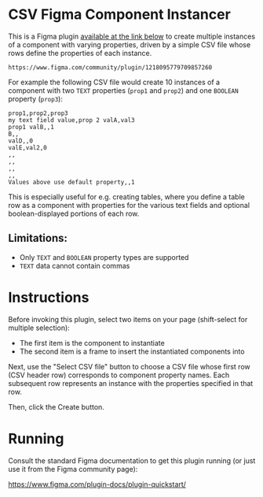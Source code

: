 # CSV Figma Component Instancer

This is a Figma plugin [available at the link 
below](https://www.figma.com/community/plugin/1218095779709857260) to create 
multiple instances of a component with varying properties, driven by a simple 
CSV file whose rows define the properties of each instance.

    https://www.figma.com/community/plugin/1218095779709857260

For example the following CSV file would create 10 instances of a component 
with two `TEXT` properties (`prop1` and `prop2`) and one `BOOLEAN` property 
(`prop3`):

```
prop1,prop2,prop3
my text field value,prop 2 valA,val3
prop1 valB,,1
B,,
valD,,0
valE,val2,0
,,
,,
,,
,,
Values above use default property,,1
```

This is especially useful for e.g. creating tables, where you define a table row
as a component with properties for the various text fields and optional
boolean-displayed portions of each row.

## Limitations:

- Only `TEXT` and `BOOLEAN` property types are supported
- `TEXT` data cannot contain commas

# Instructions

Before invoking this plugin, select two items on your page (shift-select for
multiple selection):

  - The first item is the component to instantiate
  - The second item is a frame to insert the instantiated components into

Next, use the "Select CSV file" button to choose a CSV file whose first row
(CSV header row) corresponds to component property names. Each subsequent row
represents an instance with the properties specified in that row.

Then, click the Create button.

# Running

Consult the standard Figma documentation to get this plugin running (or just 
use it from the Figma community page):

  https://www.figma.com/plugin-docs/plugin-quickstart/
